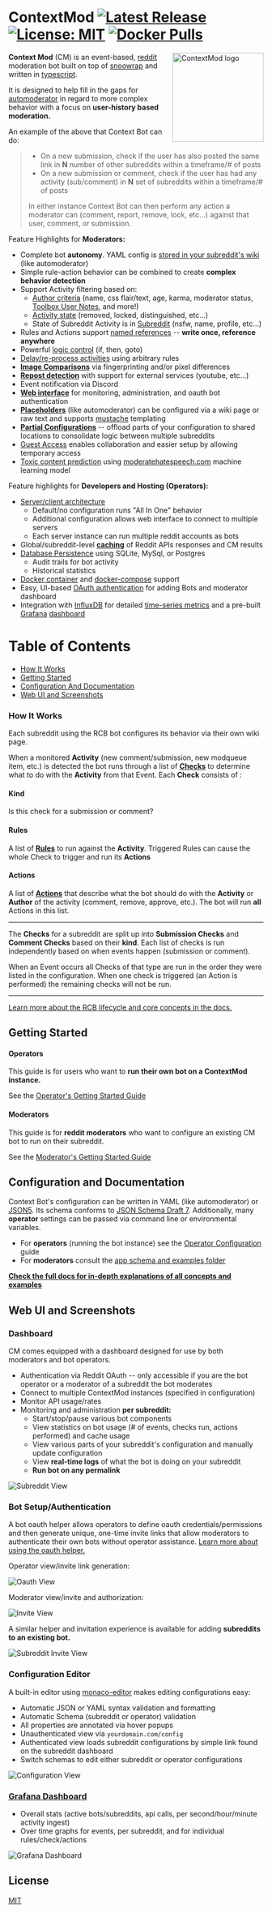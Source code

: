 # ContextMod [![Latest Release](https://img.shields.io/github/v/release/foxxmd/context-mod)](https://github.com/FoxxMD/context-mod/releases) [![License: MIT](https://img.shields.io/badge/License-MIT-yellow.svg)](https://opensource.org/licenses/MIT) [![Docker Pulls](https://img.shields.io/docker/pulls/foxxmd/context-mod)](https://hub.docker.com/r/foxxmd/context-mod)

<img src="/docs/logo.png" align="right"
alt="ContextMod logo" width="180" height="176">

**Context Mod** (CM) is an event-based, [reddit](https://reddit.com) moderation bot built on top of [snoowrap](https://github.com/not-an-aardvark/snoowrap) and written in [typescript](https://www.typescriptlang.org/).

It is designed to help fill in the gaps for [automoderator](https://www.reddit.com/wiki/automoderator/full-documentation) in regard to more complex behavior with a focus on **user-history based moderation.**

An example of the above that Context Bot can do:

> * On a new submission, check if the user has also posted the same link in **N** number of other subreddits within a timeframe/# of posts
> * On a new submission or comment, check if the user has had any activity (sub/comment) in **N** set of subreddits within a timeframe/# of posts
>
>In either instance Context Bot can then perform any action a moderator can (comment, report, remove, lock, etc...) against that user, comment, or submission.

Feature Highlights for **Moderators:**

* Complete bot **autonomy**. YAML config is [stored in your subreddit's wiki](/docs/moderators/gettingStarted.md#setup-wiki-page) (like automoderator)
* Simple rule-action behavior can be combined to create **complex behavior detection**
* Support Activity filtering based on:
  * [Author criteria](/docs/moderators/components/README.md#author-filter) (name, css flair/text, age, karma, moderator status, [Toolbox User Notes](https://www.reddit.com/r/toolbox/wiki/docs/usernotes), and more!)
  * [Activity state](/docs/moderators/components/README.md#item-filter) (removed, locked, distinguished, etc...)
  * State of Subreddit Activity is in [Subreddit](/docs/moderators/components/README.md#subreddit-filter) (nsfw, name, profile, etc...)
* Rules and Actions support [named references](/docs/moderators/components/README.md#named-rules) -- **write once, reference anywhere**
* Powerful [logic control](/docs/moderators/components/advancedConcepts/flowControl.md) (if, then, goto)
* [Delay/re-process activities](/docs/moderators/components/README.md#dispatch) using arbitrary rules
* [**Image Comparisons**](/docs/imageComparison.md) via fingerprinting and/or pixel differences
* [**Repost detection**](/docs/moderators/components/repost) with support for external services (youtube, etc...)
* Event notification via Discord
* [**Web interface**](#web-ui-and-screenshots) for monitoring, administration, and oauth bot authentication
* [**Placeholders**](/docs/moderators/actionTemplating.md) (like automoderator) can be configured via a wiki page or raw text and supports [mustache](https://mustache.github.io) templating
* [**Partial Configurations**](/docs/moderators/components/README.md#partial-configurations) -- offload parts of your configuration to shared locations to consolidate logic between multiple subreddits
* [Guest Access](/docs/moderators/README.md#guest-access) enables collaboration and easier setup by allowing temporary access
* [Toxic content prediction](/docs/moderators/components/README.md#moderatehatespeechcom-predictions) using [moderatehatespeech.com](https://moderatehatespeech.com) machine learning model

Feature highlights for **Developers and Hosting (Operators):**

* [Server/client architecture](/docs/serverClientArchitecture.md)
  * Default/no configuration runs "All In One" behavior
  * Additional configuration allows web interface to connect to multiple servers
  * Each server instance can run multiple reddit accounts as bots
* Global/subreddit-level [**caching**](/docs/operator/caching.md) of Reddit APIs responses and CM results
* [Database Persistence](/docs/operator/database.md) using SQLite, MySql, or Postgres
  * Audit trails for bot activity
  * Historical statistics
* [Docker container](/docs/operator/installation.md#docker-recommended) and [docker-compose](/docs/operator/installation.md#docker-compose) support
* Easy, UI-based [OAuth authentication](/docs/operator/addingBot.md) for adding Bots and moderator dashboard
* Integration with [InfluxDB](https://www.influxdata.com) for detailed [time-series metrics](/docs/operator/database.md#influx) and a pre-built [Grafana](https://grafana.com) [dashboard](/docs/operator/database.md#grafana)

# Table of Contents

* [How It Works](#how-it-works)
* [Getting Started](#getting-started)
* [Configuration And Documentation](#configuration-and-documentation)
* [Web UI and Screenshots](#web-ui-and-screenshots)

### How It Works

Each subreddit using the RCB bot configures its behavior via their own wiki page. 

When a monitored **Activity** (new comment/submission, new modqueue item, etc.) is detected the bot runs through a list of [**Checks**](/docs/moderators/components/README.md#checks) to determine what to do with the **Activity** from that Event. Each **Check** consists of :

#### Kind

Is this check for a submission or comment?

#### Rules

A list of [**Rules**](/docs/moderators/components/README.md#rules) to run against the **Activity**. Triggered Rules can cause the whole Check to trigger and run its **Actions**

#### Actions

A list of [**Actions**](/docs/moderators/components/README.md#actions) that describe what the bot should do with the **Activity** or **Author** of the activity (comment, remove, approve, etc.). The bot will run **all** Actions in this list.

___

The **Checks** for a subreddit are split up into **Submission Checks** and **Comment Checks** based on their **kind**. Each list of checks is run independently based on when events happen (submission or comment).

When an Event occurs all Checks of that type are run in the order they were listed in the configuration. When one check is triggered (an Action is performed) the remaining checks will not be run.

___

[Learn more about the RCB lifecycle and core concepts in the docs.](/docs/README.md#how-it-works)

## Getting Started

#### Operators

This guide is for users who want to **run their own bot on a ContextMod instance.**

See the [Operator's Getting Started Guide](/docs/operator/gettingStarted.md)

#### Moderators

This guide is for **reddit moderators** who want to configure an existing CM bot to run on their subreddit.

See the [Moderator's Getting Started Guide](/docs/moderators/gettingStarted.md)

## Configuration and Documentation

Context Bot's configuration can be written in YAML (like automoderator) or [JSON5](https://json5.org/). Its schema conforms to [JSON Schema Draft 7](https://json-schema.org/). Additionally, many **operator** settings can be passed via command line or environmental variables.

* For **operators** (running the bot instance) see the [Operator Configuration](/docs/operator/configuration.md) guide
* For **moderators** consult the [app schema and examples folder](/docs/README.md#configuration-and-usage)

[**Check the full docs for in-depth explanations of all concepts and examples**](/docs)

## Web UI and Screenshots

### Dashboard

CM comes equipped with a dashboard designed for use by both moderators and bot operators.

* Authentication via Reddit OAuth -- only accessible if you are the bot operator or a moderator of a subreddit the bot moderates
* Connect to multiple ContextMod instances (specified in configuration)
* Monitor API usage/rates
* Monitoring and administration **per subreddit:**
  * Start/stop/pause various bot components
  * View statistics on bot usage (# of events, checks run, actions performed) and cache usage
  * View various parts of your subreddit's configuration and manually update configuration
  * View **real-time logs** of what the bot is doing on your subreddit
  * **Run bot on any permalink**

![Subreddit View](docs/images/subredditStatus.jpg)

### Bot Setup/Authentication

A bot oauth helper allows operators to define oauth credentials/permissions and then generate unique, one-time invite links that allow moderators to authenticate their own bots without operator assistance. [Learn more about using the oauth helper.](docs/operator/addingBot.md#cm-oauth-helper-recommended)

Operator view/invite link generation:

![Oauth View](docs/images/oauth.jpg)

Moderator view/invite and authorization:

![Invite View](docs/images/oauth-invite.jpg)

A similar helper and invitation experience is available for adding **subreddits to an existing bot.**

![Subreddit Invite View](docs/images/subredditInvite.jpg)

### Configuration Editor

A built-in editor using [monaco-editor](https://microsoft.github.io/monaco-editor/) makes editing configurations easy:

* Automatic JSON or YAML syntax validation and formatting
* Automatic Schema (subreddit or operator) validation
* All properties are annotated via hover popups
* Unauthenticated view via `yourdomain.com/config`
* Authenticated view loads subreddit configurations by simple link found on the subreddit dashboard
* Switch schemas to edit either subreddit or operator configurations

![Configuration View](docs/images/editor.jpg)

### [Grafana Dashboard](/docs/operator/database.md#grafana)

* Overall stats (active bots/subreddits, api calls, per second/hour/minute activity ingest)
* Over time graphs for events, per subreddit, and for individual rules/check/actions

![Grafana Dashboard](/docs/images/grafana.jpg)

## License

[MIT](/LICENSE)
